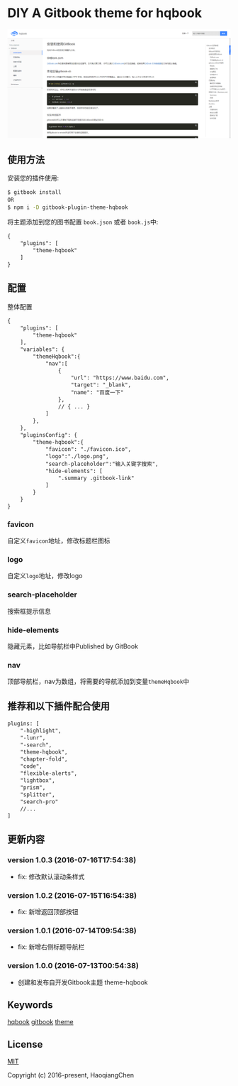 # DIY A Gitbook theme for hqbook

![Image](./_assets/preview.png)

## 使用方法

安装您的插件使用:

```bash
$ gitbook install
OR
$ npm i -D gitbook-plugin-theme-hqbook
```

将主题添加到您的图书配置 `book.json` 或者 `book.js`中:

```json5
{
    "plugins": [
        "theme-hqbook"
    ]
}
```

## 配置

整体配置

```json5
{
    "plugins": [
        "theme-hqbook"
    ],
    "variables": {
        "themeHqbook":{
            "nav":[
                {
                    "url": "https://www.baidu.com",
                    "target": "_blank",
                    "name": "百度一下"
                },
                // { ... }
            ]
        },
    },
    "pluginsConfig": {
        "theme-hqbook":{
            "favicon": "./favicon.ico",
            "logo":"./logo.png",
            "search-placeholder":"输入关键字搜索",
            "hide-elements": [
                ".summary .gitbook-link"
            ]
        }
    }
}
```

### favicon
自定义`favicon`地址，修改标题栏图标

### logo
自定义`logo`地址，修改logo

### search-placeholder
搜索框提示信息

### hide-elements
隐藏元素，比如导航栏中Published by GitBook

### nav
顶部导航栏，nav为数组，将需要的导航添加到变量`themeHqbook`中

## 推荐和以下插件配合使用

```
plugins: [
    "-highlight",
    "-lunr",
    "-search",
    "theme-hqbook",
    "chapter-fold",
    "code",
    "flexible-alerts",
    "lightbox",
    "prism",
    "splitter",
    "search-pro"
    //...
]
```

## 更新内容

### version 1.0.3 (2016-07-16T17:54:38)

* fix: 修改默认滚动条样式

### version 1.0.2 (2016-07-15T16:54:38)

* fix: 新增返回顶部按钮

### version 1.0.1 (2016-07-14T09:54:38)

* fix: 新增右侧标题导航栏

### version 1.0.0 (2016-07-13T00:54:38)

* 创建和发布自开发Gitbook主题 theme-hqbook

## Keywords

[hqbook](https://github.com/HaoqiangChen/hqbook)
[gitbook](http://gitbook.com/)
[theme](https://github.com/HaoqiangChen/gitbook-plugin-theme-hqbook)

## License

[MIT](http://opensource.org/licenses/MIT)

Copyright (c) 2016-present, HaoqiangChen

